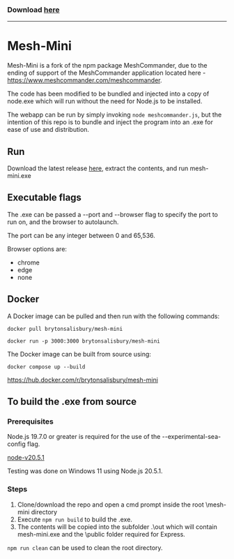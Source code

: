 ### Download [here](https://github.com/BrytonSalisbury/mesh-mini/releases/download/v1.0.1/mesh-mini.zip)

<hr>

# Mesh-Mini

Mesh-Mini is a fork of the npm package MeshCommander, due to the ending of support of the MeshCommander application located here - https://www.meshcommander.com/meshcommander.

The code has been modified to be bundled and injected into a copy of node.exe which will run without the need for Node.js to be installed.

The webapp can be run by simply invoking `node meshcommander.js`, but the intention of this repo is to bundle and inject the program into an .exe for ease of use and distribution.

## Run

Download the latest release [here](https://github.com/BrytonSalisbury/mesh-mini/releases), extract the contents, and run mesh-mini.exe

## Executable flags

The .exe can be passed a --port and --browser flag to specify the port to run on, and the browser to autolaunch.

The port can be any integer between 0 and 65,536.

Browser options are:

- chrome
- edge
- none

## Docker

A Docker image can be pulled and then run with the following commands:

`docker pull brytonsalisbury/mesh-mini`

`docker run -p 3000:3000 brytonsalisbury/mesh-mini`

The Docker image can be built from source using:

`docker compose up --build`

https://hub.docker.com/r/brytonsalisbury/mesh-mini

## To build the .exe from source

### Prerequisites

Node.js 19.7.0 or greater is required for the use of the --experimental-sea-config flag.

[node-v20.5.1](https://nodejs.org/dist/v20.5.1/node-v20.5.1-x64.msi)

Testing was done on Windows 11 using Node.js 20.5.1.

### Steps

1. Clone/download the repo and open a cmd prompt inside the root \mesh-mini directory
2. Execute `npm run build` to build the .exe.
3. The contents will be copied into the subfolder .\out which will contain mesh-mini.exe and the \public folder required for Express.

`npm run clean` can be used to clean the root directory.
